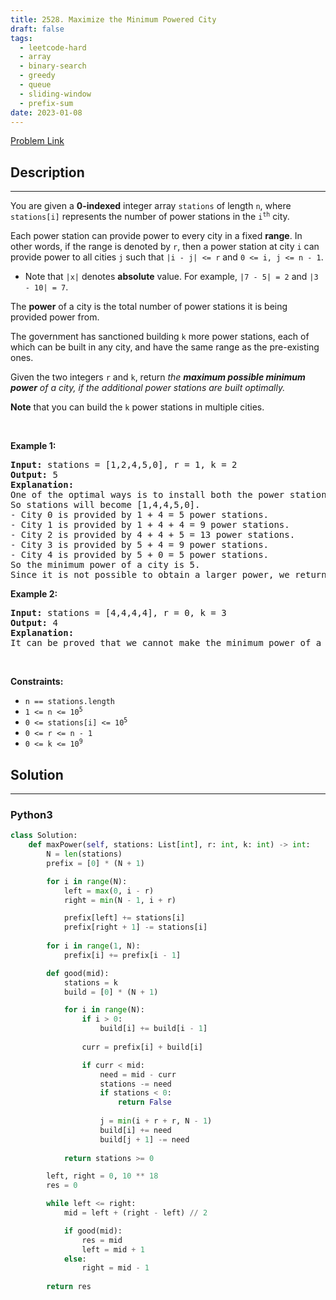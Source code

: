 ```yaml
---
title: 2528. Maximize the Minimum Powered City
draft: false
tags: 
  - leetcode-hard
  - array
  - binary-search
  - greedy
  - queue
  - sliding-window
  - prefix-sum
date: 2023-01-08
---
```


[Problem Link](https://leetcode.com/problems/maximize-the-minimum-powered-city/)

## Description

---
<p>You are given a <strong>0-indexed</strong> integer array <code>stations</code> of length <code>n</code>, where <code>stations[i]</code> represents the number of power stations in the <code>i<sup>th</sup></code> city.</p>

<p>Each power station can provide power to every city in a fixed <strong>range</strong>. In other words, if the range is denoted by <code>r</code>, then a power station at city <code>i</code> can provide power to all cities <code>j</code> such that <code>|i - j| &lt;= r</code> and <code>0 &lt;= i, j &lt;= n - 1</code>.</p>

<ul>
	<li>Note that <code>|x|</code> denotes <strong>absolute</strong> value. For example, <code>|7 - 5| = 2</code> and <code>|3 - 10| = 7</code>.</li>
</ul>

<p>The <strong>power</strong> of a city is the total number of power stations it is being provided power from.</p>

<p>The government has sanctioned building <code>k</code> more power stations, each of which can be built in any city, and have the same range as the pre-existing ones.</p>

<p>Given the two integers <code>r</code> and <code>k</code>, return <em>the <strong>maximum possible minimum power</strong> of a city, if the additional power stations are built optimally.</em></p>

<p><strong>Note</strong> that you can build the <code>k</code> power stations in multiple cities.</p>

<p>&nbsp;</p>
<p><strong class="example">Example 1:</strong></p>

<pre>
<strong>Input:</strong> stations = [1,2,4,5,0], r = 1, k = 2
<strong>Output:</strong> 5
<strong>Explanation:</strong> 
One of the optimal ways is to install both the power stations at city 1. 
So stations will become [1,4,4,5,0].
- City 0 is provided by 1 + 4 = 5 power stations.
- City 1 is provided by 1 + 4 + 4 = 9 power stations.
- City 2 is provided by 4 + 4 + 5 = 13 power stations.
- City 3 is provided by 5 + 4 = 9 power stations.
- City 4 is provided by 5 + 0 = 5 power stations.
So the minimum power of a city is 5.
Since it is not possible to obtain a larger power, we return 5.
</pre>

<p><strong class="example">Example 2:</strong></p>

<pre>
<strong>Input:</strong> stations = [4,4,4,4], r = 0, k = 3
<strong>Output:</strong> 4
<strong>Explanation:</strong> 
It can be proved that we cannot make the minimum power of a city greater than 4.
</pre>

<p>&nbsp;</p>
<p><strong>Constraints:</strong></p>

<ul>
	<li><code>n == stations.length</code></li>
	<li><code>1 &lt;= n &lt;= 10<sup>5</sup></code></li>
	<li><code>0 &lt;= stations[i] &lt;= 10<sup>5</sup></code></li>
	<li><code>0 &lt;= r&nbsp;&lt;= n - 1</code></li>
	<li><code>0 &lt;= k&nbsp;&lt;= 10<sup>9</sup></code></li>
</ul>


## Solution

---
### Python3
``` py title='maximize-the-minimum-powered-city'
class Solution:
    def maxPower(self, stations: List[int], r: int, k: int) -> int:
        N = len(stations)
        prefix = [0] * (N + 1)

        for i in range(N):
            left = max(0, i - r)
            right = min(N - 1, i + r)

            prefix[left] += stations[i]
            prefix[right + 1] -= stations[i]
        
        for i in range(1, N):
            prefix[i] += prefix[i - 1]

        def good(mid):
            stations = k
            build = [0] * (N + 1)

            for i in range(N):
                if i > 0:
                    build[i] += build[i - 1]
                
                curr = prefix[i] + build[i]

                if curr < mid:
                    need = mid - curr
                    stations -= need
                    if stations < 0:
                        return False
                    
                    j = min(i + r + r, N - 1)
                    build[i] += need
                    build[j + 1] -= need
            
            return stations >= 0

        left, right = 0, 10 ** 18
        res = 0

        while left <= right:
            mid = left + (right - left) // 2

            if good(mid):
                res = mid
                left = mid + 1
            else:
                right = mid - 1
        
        return res
```

